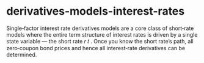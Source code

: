 # derivatives-models-interest-rates
Single‑factor interest rate derivatives models are a core class of short‑rate models where the entire term structure of interest rates is driven by a single state variable — the short rate 
𝑟
𝑡
. Once you know the short rate’s path, all zero‑coupon bond prices and hence all interest‑rate derivatives can be determined.
